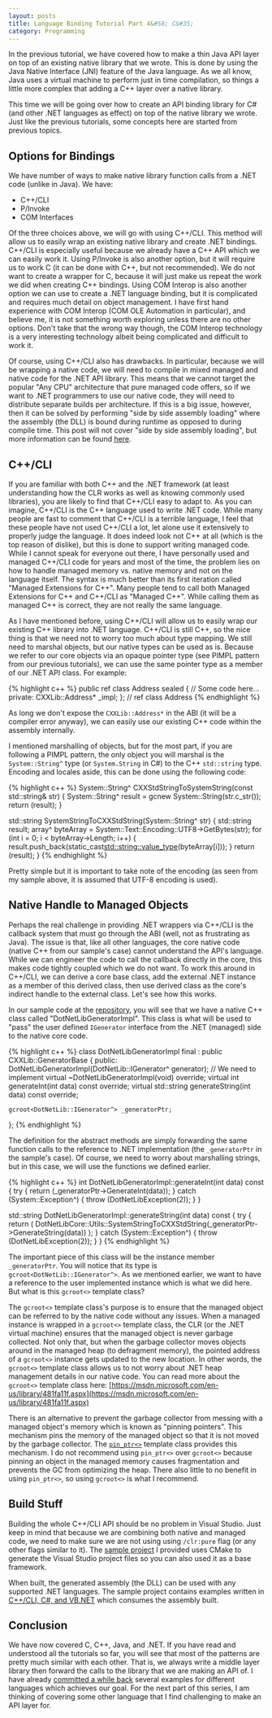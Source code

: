 ```yaml
---
layout: posts
title: Language Binding Tutorial Part 4&#58; C&#35;
category: Programming
---
```

In the previous tutorial, we have covered how to make a thin Java API layer on top of an existing native library that we wrote. This is done by using the Java Native Interface (JNI) feature of the Java language. As we all know, Java uses a virtual machine to perform just in time compilation, so things a little more complex that adding a C++ layer over a native library.

This time we will be going over how to create an API binding library for C# (and other .NET languages as effect) on top of the native library we wrote. Just like the previous tutorials, some concepts here are started from previous topics.

<!--read_more-->

Options for Bindings
--------------------

We have number of ways to make native library function calls from a .NET code (unlike in Java). We have:

* C++/CLI
* P/Invoke
* COM Interfaces

Of the three choices above, we will go with using C++/CLI. This method will allow us to easily wrap an existing native library and create .NET bindings. C++/CLI is especially useful because we already have a C++ API which we can easily work it. Using P/Invoke is also another option, but it will require us to work C (it can be done with C++, but not recommended). We do not want to create a wrapper for C, because it will just make us repeat the work we did when creating C++ bindings. Using COM Interop is also another option we can use to create a .NET language binding, but it is complicated and requires much detail on object management. I have first hand experience with COM Interop (COM OLE Automation in particular), and believe me, it is not something worth exploring unless there are no other options. Don't take that the wrong way though, the COM Interop technology is a very interesting technology albeit being complicated and difficult to work it.

Of course, using C++/CLI also has drawbacks. In particular, because we will be wrapping a native code, we will need to compile in mixed managed and native code for the .NET API library. This means that we cannot target the popular "Any CPU" architecture that pure managed code offers, so if we want to .NET programmers to use our native code, they will need to distribute separate builds per architecture. If this is a big issue, however, then it can be solved by performing "side by side assembly loading" where the assembly (the DLL) is bound during runtime as opposed to during compile time. This post will not cover "side by side assembly loading", but more information can be found [here](https://msdn.microsoft.com/en-us/library/8477k21c%28v=vs.110%29.aspx).

C++/CLI
-------

If you are familiar with both C++ and the .NET framework (at least understanding how the CLR works as well as knowing commonly used libraries), you are likely to find that C++/CLI easy to adapt to. As you can imagine, C++/CLI is the C++ language used to write .NET code. While many people are fast to comment that C++/CLI is a terrible language, I feel that these people have not used C++/CLI a lot, let alone use it extensively to properly judge the language. It does indeed look not C++ at all (which is the top reason of dislike), but this is done to support writing managed code. While I cannot speak for everyone out there, I have personally used and managed C++/CLI code for years and most of the time, the problem lies on how to handle managed memory vs. native memory and not on the language itself. The syntax is much better than its first iteration called "Managed Extensions for C++". Many people tend to call both Managed Extensions for C++ and C++/CLI as "Managed C++". While calling them as managed C++ is correct, they are not really the same language.

As I have mentioned before, using C++/CLI will allow us to easily wrap our existing C++ library into .NET language. C++/CLI is still C++, so the nice thing is that we need not to worry too much about type mapping. We still need to marshal objects, but our native types can be used as is. Because we refer to our core objects via an opaque pointer type (see PIMPL pattern from our previous tutorials), we can use the same pointer type as a member of our .NET API class. For example:

{% highlight c++ %}
public ref class Address sealed
{
// Some code here...
private:
    CXXLib::Address* _impl;
}; // ref class Address
{% endhighlight %}

As long we don't expose the `CXXLib::Address*` in the ABI (it will be a compiler error anyway), we can easily use our existing C++ code within the assembly internally.

I mentioned marshalling of objects, but for the most part, if you are following a PIMPL pattern, the only object you will marshal is the `System::String^` type (or `System.String` in C#) to the C++ `std::string` type. Encoding and locales aside, this can be done using the following code:

{% highlight c++ %}
System::String^ CXXStdStringToSystemString(const std::string& str)
{
    System::String^ result = gcnew System::String(str.c_str());
    return (result);
}

std::string SystemStringToCXXStdString(System::String^ str)
{
    std::string result;
    array<unsigned char>^ byteArray = System::Text::Encoding::UTF8->GetBytes(str);
    for (int i = 0; i < byteArray->Length; i++) {
        result.push_back(static_cast<std::string::value_type>(byteArray[i]));
    }
    return (result);
}
{% endhighlight %}

Pretty simple but it is important to take note of the encoding (as seen from my sample above, it is assumed that UTF-8 encoding is used).

Native Handle to Managed Objects
--------------------------------

Perhaps the real challenge in providing .NET wrappers via C++/CLI is the callback system that must go through the ABI (well, not as frustrating as Java). The issue is that, like all other languages, the core native code (native C++ from our sample's case) cannot understand the API's language. While we can engineer the code to call the callback directly in the core, this makes code tightly coupled which we do not want. To work this around in C++/CLI, we can derive a core base class, add the external .NET instance as a member of this derived class, then use derived class as the core's indirect handle to the external class. Let's see how this works.

In our sample code at the [repository](https://github.com/vycasas/language.bindings/blob/master/dotnet/api_dotnet.cxx), you will see that we have a native C++ class called "DotNetLibGeneratorImpl". This class is what will be used to "pass" the user defined `IGenerator` interface from the .NET (managed) side to the native core code.

{% highlight c++ %}
class DotNetLibGeneratorImpl final : public CXXLib::GeneratorBase
{
public:
    DotNetLibGeneratorImpl(DotNetLib::IGenerator^ generator);
    // We need to implement
    virtual ~DotNetLibGeneratorImpl(void) override;
    virtual int generateInt(int data) const override;
    virtual std::string generateString(int data) const override;

    gcroot<DotNetLib::IGenerator^> _generatorPtr;
};
{% endhighlight %}

The definition for the abstract methods are simply forwarding the same function calls to the reference to .NET implementation (the `_generatorPtr` in the sample's case). Of course, we need to worry about marshalling strings, but in this case, we will use the functions we defined earlier.

{% highlight c++ %}
int DotNetLibGeneratorImpl::generateInt(int data) const
{
    try {
        return (_generatorPtr->GenerateInt(data));
    }
    catch (System::Exception^) {
        throw (DotNetLibException(2));
    }
}

std::string DotNetLibGeneratorImpl::generateString(int data) const
{
    try {
        return (
            DotNetLibCore::Utils::SystemStringToCXXStdString(_generatorPtr->GenerateString(data))
        );
    }
    catch (System::Exception^) {
        throw (DotNetLibException(2));
    }
}
{% endhighlight %}

The important piece of this class will be the instance member `_generatorPtr`. You will notice that its type is `gcroot<DotNetLib::IGenerator^>`. As we mentioned earlier, we want to have a reference to the user implemented instance which is what we did here. But what is this `gcroot<>` template class?

The `gcroot<>` template class's purpose is to ensure that the managed object can be referred to by the native code without any issues. When a managed instance is wrapped in a `gcroot<>` template class, the CLR (or the .NET virtual machine) ensures that the managed object is never garbage collected. Not only that, but when the garbage collector moves objects around in the managed heap (to defragment memory), the pointed address of a `gcroot<>` instance gets updated to the new location. In other words, the `gcroot<>` template class allows us to not worry about .NET heap management details in our native code. You can read more about the `gcroot<>` template class here: [https://msdn.microsoft.com/en-us/library/481fa11f.aspx](https://msdn.microsoft.com/en-us/library/481fa11f.aspx)

There is an alternative to prevent the garbage collector from messing with a managed object's memory which is known as "pinning pointers". This mechanism pins the memory of the managed object so that it is not moved by the garbage collector. The [`pin_ptr<>`](https://msdn.microsoft.com/en-us/library/1dz8byfh.aspx) template class provides this mechanism. I do not recommend using `pin_ptr<>` over `gcroot<>` because pinning an object in the managed memory causes fragmentation and prevents the GC from optimizing the heap. There also little to no benefit in using `pin_ptr<>`, so using `gcroot<>` is what I recommend.

Build Stuff
-----------

Building the whole C++/CLI API should be no problem in Visual Studio. Just keep in mind that because we are combining both native and managed code, we need to make sure we are not using using `/clr:pure` flag (or any other flags similar to it). The [sample project](https://github.com/vycasas/language.bindings/tree/master/dotnet) I provided uses CMake to generate the Visual Studio project files so you can also used it as a base framework.

When built, the generated assembly (the DLL) can be used with any supported .NET languages. The sample project contains examples written in [C++/CLI, C#, and VB.NET](https://github.com/vycasas/language.bindings/tree/master/dotnet/test) which consumes the assembly built.

Conclusion
----------

We have now covered C, C++, Java, and .NET. If you have read and understood all the tutorials so far, you will see that most of the patterns are pretty much similar with each other. That is, we always write a middle layer library then forward the calls to the library that we are making an API of. I have already [committed a while back](https://github.com/vycasas/language.bindings) several examples for different languages which achieves our goal. For the next part of this series, I am thinking of covering some other language that I find challenging to make an API layer for.
